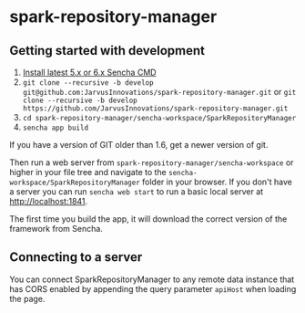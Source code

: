 # spark-repository-manager

## Getting started with development
1. [Install latest 5.x or 6.x Sencha CMD](https://www.sencha.com/products/extjs/cmd-download/)
2. `git clone --recursive -b develop git@github.com:JarvusInnovations/spark-repository-manager.git`
   or `git clone --recursive -b develop https://github.com/JarvusInnovations/spark-repository-manager.git`
3. `cd spark-repository-manager/sencha-workspace/SparkRepositoryManager`
4. `sencha app build`

If you have a version of GIT older than 1.6, get a newer version of git.

Then run a web server from `spark-repository-manager/sencha-workspace` or higher in your file tree and navigate to the
`sencha-workspace/SparkRepositoryManager` folder in your browser. If you don't have a server you can run `sencha web start`
to run a basic local server at [http://localhost:1841](http://localhost:1841).

The first time you build the app, it will download the correct version of the framework from Sencha.

## Connecting to a server
You can connect SparkRepositoryManager to any remote data instance that has CORS enabled by appending the query
parameter `apiHost` when loading the page.